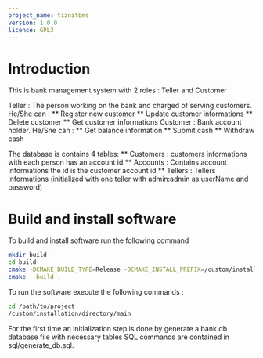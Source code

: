 ```yaml
---
project_name: tiznitbms
version: 1.0.0
licence: GPL3
---
```

# Introduction

This is bank management system with 2 roles : Teller and Customer

Teller : The person working on the bank and charged of serving customers. He/She can :
    ** Register new customer
    ** Update customer informations
    ** Delete customer
    ** Get customer informations 
Customer : Bank account holder. He/She can :
    ** Get balance information
    ** Submit cash
    ** Withdraw cash

The database is contains 4 tables:
    ** Customers : customers informations with each person has an account id
    ** Accounts : Contains account informations the id is the customer account id
    ** Tellers : Tellers informations (initialized with one teller with admin:admin as userName and password)

# Build and install software

To build and install software run the following command

```bash
mkdir build
cd build
cmake -DCMAKE_BUILD_TYPE=Release -DCMAKE_INSTALL_PREFIX=/custom/installation/directory ..
cmake --build .
```

To run the software execute the following commands :

```bash
cd /path/to/project
/custom/installation/directory/main
```

For the first time an initialization step is done by generate a bank.db database file with necessary tables SQL commands are contained in sql/generate_db.sql.